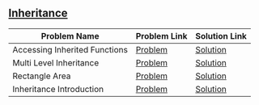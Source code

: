 ## [Inheritance](https://www.hackerrank.com/domains/cpp/inheritance)

Problem Name|Problem Link|Solution Link
---|---|---
Accessing Inherited Functions|[Problem](https://www.hackerrank.com/challenges/accessing-inherited-functions/problem)|[Solution](/accessing-inherited-functions.cpp)
Multi Level Inheritance |[Problem](https://www.hackerrank.com/challenges/multi-level-inheritance-cpp/problem)|[Solution](/multi-level-inheritance-cpp.cpp)
Rectangle Area|[Problem](https://www.hackerrank.com/challenges/rectangle-area/problem)|[Solution](/rectangle-area.cpp)
Inheritance Introduction|[Problem](https://www.hackerrank.com/challenges/inheritance-introduction/problem)|[Solution](/inheritance-introduction.cpp)
